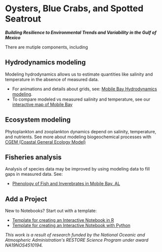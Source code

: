 # Oysters, Blue Crabs, and Spotted Seatrout
***Building Resilience to Environmental Trends and Variability in the Gulf of Mexico***

There are mutiple components, including

## Hydrodynamics modeling
Modeling hydrodynamics allows us to estimate quantities like salinity and temperature in the absence of measured data.  
- For animations and details about grids, see: [Mobile Bay Hydrodynamics modeling](https://github.com/OyBcSt/oybcst-hydro).
- To compare modeled vs measured salinity and temperature, see our [interactive map of Mobile Bay](https://lisalenorelowe.shinyapps.io/shiny-mb/)

## Ecosystem modeling
Phytoplankton and zooplankton dynamics depend on salinity, temperature, and nutrients.  See more about modeling biogeochemical processes with [CGEM (Coastal General Ecology Model)](https://github.com/lisalenorelowe/cgem-schism)

## Fisheries analysis
Analysis of species data may be improved by using modeling data to fill gaps in measured data.  See:
- [Phenology of Fish and Inverebrates in Mobile Bay, AL](https://github.com/OyBcSt/oybcst-fish)

## Add a Project
New to Notebooks?  Start out with a template:
- [Template for creating an Interactive Notebook in R](https://github.com/OyBcSt/project-template-r)
- [Template for creating an Interactive Notebook with Python](https://github.com/OyBcSt/project-template-python)


*This work is a result of research funded by the National Oceanic and Atmospheric Administration's RESTORE Science Program under award NA19NOS4510194.*
